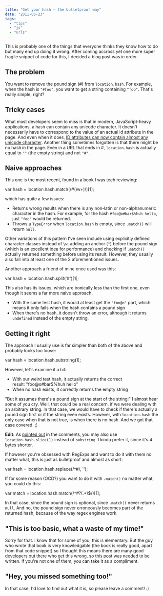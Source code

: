 ```yaml
---
title: "Get your hash — the bulletproof way"
date: "2011-05-23"
tags:
  - "tips"
  - "js"
  - "urls"
---
```


This is probably one of the things that everyone thinks they know how to do but many end up doing it wrong. After coming accross yet one more super fragile snippet of code for this, I decided a blog post was in order.

## The problem

You want to remove the pound sign (#) from `location.hash`. For example, when the hash is `"#foo"`, you want to get a string containing `"foo"`. That's really simple, right?

## Tricky cases

What most developers seem to miss is that in modern, JavaScript-heavy applications, a hash can contain any unicode character. It doesn't necessarily have to correspond to the value of an actual id attribute in the page. And even when it does, [ID attributes can now contain almost any unicode character](http://mathiasbynens.be/notes/html5-id-class). Another thing sometimes forgotten is that there might be no hash in the page. Even in a URL that ends in #, `location.hash` is actually equal to `""` (the empty string) and not `"#"`.

## Naive approaches

This one is the most recent, found in a book I was tech reviewing:

var hash = location.hash.match(/#(\\w+)/)\[1\];

which has quite a few issues:

- Returns wrong results when there is any non-latin or non-alphanumeric character in the hash. For example, for the hash `#foo@o#bar$%huh hello`, just `"foo"` would be returned.
- Throws a `TypeError` when `location.hash` is empty, since `.match()` will return `null`.

Other variations of this pattern I've seen include using explicitly defined character classes instead of `\w`, adding an anchor (`^`) before the pound sign (which is an excellent idea for performance) and checking if `.match()` actually returned something before using its result. However, they usually also fall into at least one of the 2 aforementioned issues.

Another approach a friend of mine once used was this:

var hash = location.hash.split('#')\[1\];

This also has its issues, which are ironically less than the first one, even though it seems a far more naive approach.

- With the same test hash, it would at least get the `"foo@o"` part, which means it only fails when the hash contains a pound sign
- When there's no hash, it doesn't throw an error, although it returns `undefined` instead of the empty string.

## Getting it right

The approach I usually use is far simpler than both of the above and probably looks too loose:

var hash = location.hash.substring(1);

However, let's examine it a bit:

- With our weird test hash, it actually returns the correct result: "foo@o#bar$%huh hello"
- When no hash exists, it correctly returns the empty string

"But it assumes there's a pound sign at the start of the string!" I almost hear some of you cry. Well, that could be a real concern, if we were dealing with an arbitrary string. In that case, we would have to check if there's actually a pound sign first or if the string even exists. However, with `location.hash` the only case when that is not true, is when there is no hash. And we got that case covered. ;)

**Edit:** As [pointed out](http://lea.verou.me/2011/05/get-your-hash-the-bulletproof-way/#comment-209660879) in the comments, you may also use `location.hash.slice(1)` instead of `substring`. I kinda prefer it, since it's 4 bytes shorter.

If however you're obsessed with RegExps and want to do it with them no matter what, this is just as bulletproof and almost as short:

var hash = location.hash.replace(/^#/, '');

If for some reason (OCD?) you want to do it with `.match()` no matter what, you could do this:

var match = location.hash.match(/^#?(.\*)$/)\[1\];

In that case, since the pound sign is optional, since `.match()` never returns `null`. And no, the pound sign never erroneously becomes part of the returned hash, because of the way regex engines work.

## "This is too basic, what a waste of my time!"

Sorry for that. I know that for some of you, this is elementary. But the guy who wrote that book is very knowledgable (the book is really good, apart from that code snippet) so I thought this means there are many good developers out there who get this wrong, so this post was needed to be written. If you're not one of them, you can take it as a compliment.

## "Hey, you missed something too!"

In that case, I'd love to find out what it is, so please leave a comment! :)
